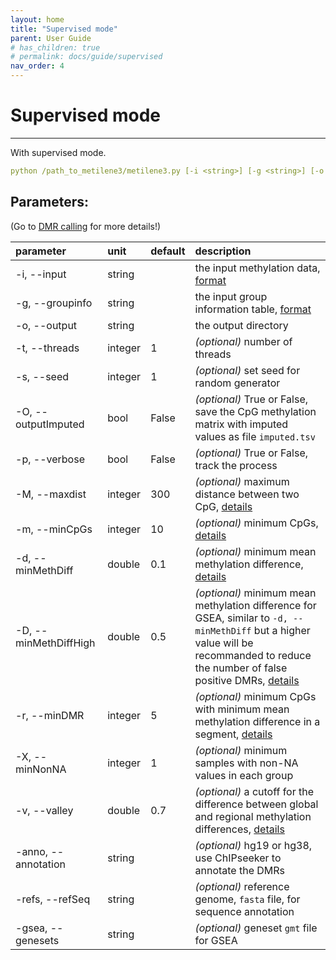 ```yaml
---
layout: home
title: "Supervised mode"
parent: User Guide
# has_children: true
# permalink: docs/guide/supervised
nav_order: 4
---
```


# Supervised mode

---

With supervised mode.

```yaml
python /path_to_metilene3/metilene3.py [-i <string>] [-g <string>] [-o <string>] [optional options...]
```

## Parameters:

(Go to [DMR calling](./DMR.html) for more details!)

| parameter | unit  | default | description
|:--------|:-------------------------------|:---|:------------------------------|
| -i, \--input | string |  | the input methylation data, [format](../quick-example.html#cpg-methylation-matrix-methylationmat)
| -g, \--groupinfo | string |  | the input group information table, [format](../quick-example.html#group-information-table-samples_groupstsv)
| -o, \--output | string |  | the output directory
| -t, \--threads | integer | 1 | _(optional)_ number of threads
| -s, \--seed | integer | 1 | _(optional)_ set seed for random generator
| -O, \--outputImputed | bool | False | _(optional)_ True or False, save the CpG methylation matrix with imputed values as file ```imputed.tsv```
| -p, \--verbose | bool | False | _(optional)_ True or False, track the process
| -M, \--maxdist | integer | 300 | _(optional)_ maximum distance between two CpG, [details](DMR.html#presegmentation)
| -m, \--minCpGs | integer | 10 | _(optional)_ minimum CpGs, [details](DMR.html#segmentation)
| -d, \--minMethDiff | double | 0.1 | _(optional)_ minimum mean methylation difference, [details](DMR.html#segmentation)
| -D, \--minMethDiffHigh | double | 0.5 | _(optional)_ minimum mean methylation difference for GSEA, similar to ```-d, --minMethDiff``` but a higher value will be recommanded to reduce the number of false positive DMRs, [details](./DMR.html#segmentation)
| -r, \--minDMR | integer | 5 | _(optional)_ minimum CpGs with minimum mean methylation difference in a segment, [details](DMR.html#segmentation)
| -X, \--minNonNA | integer | 1 | _(optional)_ minimum samples with non-NA values in each group
| -v, \--valley | double | 0.7 | _(optional)_ a cutoff for the difference between global and regional methylation differences, [details](http://legacy.bioinf.uni-leipzig.de/Software/metilene/Manual/#parameter_-v)
| -anno, \--annotation | string |  | _(optional)_ hg19 or hg38, use ChIPseeker to annotate the DMRs 
| -refs, \--refSeq | string |  | _(optional)_ reference genome, ```fasta``` file, for sequence annotation
| -gsea, \--genesets | string |  | _(optional)_ geneset ```gmt``` file for GSEA
